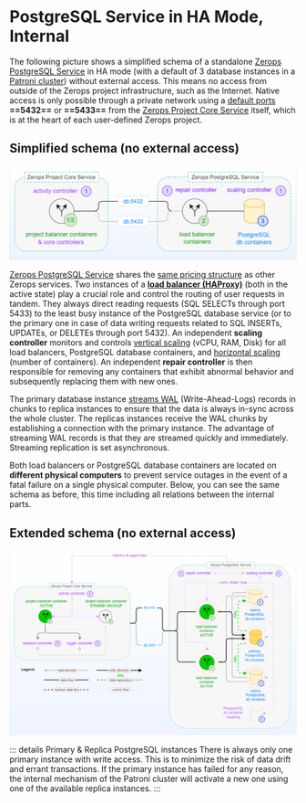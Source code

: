 # PostgreSQL Service in HA Mode, Internal

The following picture shows a simplified schema of a standalone [Zerops PostgreSQL Service](/documentation/services/databases/postgresql.html) in HA mode (with a default of 3 database instances in a [Patroni cluster](https://patroni.readthedocs.io)) without external access. This means no access from outside of the Zerops project infrastructure, such as the Internet. Native access is only possible through a private network using a [default ports](/documentation/services/databases/postgresql.html#hostname-and-ports) **==5432==** or **==5433==** from the [Zerops Project Core Service](/documentation/overview/how-zerops-works-inside/typical-schemas-of-zerops-projects.html) itself, which is at the heart of each user-defined Zerops project.

## Simplified schema (no external access)

![Zerops PostgreSQL Service](./images/Zerops-PostgreSQL-Service-Base.png "Zerops PostgreSQL Service")

[Zerops PostgreSQL Service](/documentation/services/databases/postgresql.html) shares the [same pricing structure](/documentation/overview/pricing.html#services) as other Zerops services. Two instances of a **[load balancer (HAProxy)](http://www.haproxy.org)** (both in the active state) play a crucial role and control the routing of user requests in tandem. They always direct reading requests (SQL SELECTs through port 5433) to the least busy instance of the PostgreSQL database service (or to the primary one in case of data writing requests related to SQL INSERTs, UPDATEs, or DELETEs through port 5432). An independent **scaling controller** monitors and controls [vertical scaling](/documentation/automatic-scaling/how-automatic-scaling-works.html#vertical-scaling) (vCPU, RAM, Disk) for all load balancers, PostgreSQL database containers, and [horizontal scaling](/documentation/automatic-scaling/how-automatic-scaling-works.html#horizontal-scaling) (number of containers). An independent **repair controller** is then responsible for removing any containers that exhibit abnormal behavior and subsequently replacing them with new ones.

The primary database instance [streams WAL](https://www.postgresql.org/docs/9.6/runtime-config-replication.html) (Write-Ahead-Logs) records in chunks to replica instances to ensure that the data is always in-sync across the whole cluster. The replicas instances receive the WAL chunks by establishing a connection with the primary instance. The advantage of streaming WAL records is that they are streamed quickly and immediately. Streaming replication is set asynchronous.

Both load balancers or PostgreSQL database containers are located on **different physical computers** to prevent service outages in the event of a fatal failure on a single physical computer. Below, you can see the same schema as before, this time including all relations between the internal parts.

## Extended schema (no external access)

![Zerops PostgreSQL Service](./images/Zerops-PostgreSQL-Service-Detail.png "Zerops PostgreSQL Service")

<!-- markdownlint-disable DOCSMD004 -->
::: details Primary & Replica PostgreSQL instances
There is always only one primary instance with write access. This is to minimize the risk of data drift and errant transactions. If the primary instance has failed for any reason, the internal mechanism of the Patroni cluster will activate a new one using one of the available replica instances.
:::
<!-- markdownlint-enable DOCSMD004 -->
